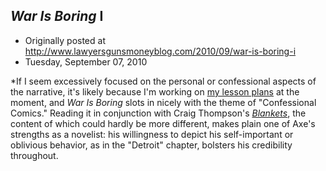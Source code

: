 ## <em>War Is Boring</em> I

 * Originally posted at http://www.lawyersgunsmoneyblog.com/2010/09/war-is-boring-i
 * Tuesday, September 07, 2010

\*If I seem excessively focused on the personal or confessional aspects of the narrative, it's likely because I'm working on [my lesson plans](http://acephalous.typepad.com/acephalous/2010/07/fall-comics-courses-american-manga-and-coming-of-age.html) at the moment, and _War Is Boring_ slots in nicely with the theme of "Confessional Comics." Reading it in conjunction with Craig Thompson's [_Blankets_](http://www.amazon.com/exec/obidos/ASIN/1891830430/diesekoschmar-20), the content of which could hardly be more different, makes plain one of Axe's strengths as a novelist: his willingness to depict his self-important or oblivious behavior, as in the "Detroit" chapter, bolsters his credibility throughout.